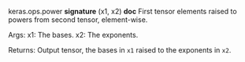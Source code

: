 keras.ops.power
__signature__
(x1, x2)
__doc__
First tensor elements raised to powers from second tensor, element-wise.

Args:
    x1: The bases.
    x2: The exponents.

Returns:
    Output tensor, the bases in `x1` raised to the exponents in `x2`.
